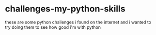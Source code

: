 # challenges-my-python-skills
these are some python challenges i found on the internet and i wanted to try doing them to see how good i'm with python
